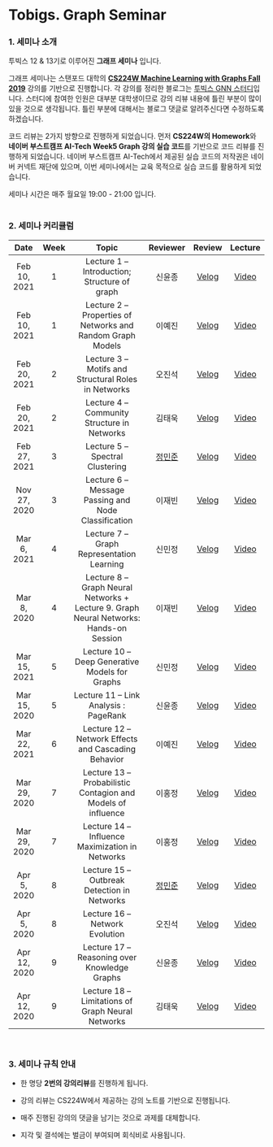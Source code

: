 # Tobigs. Graph Seminar

### 1. 세미나 소개

투빅스 12 & 13기로 이루어진 **그래프 세미나** 입니다.

그래프 세미나는 스탠포드 대학의 **[CS224W Machine Learning with Graphs Fall 2019](http://snap.stanford.edu/class/cs224w-2019/)** 강의를 기반으로 진행합니다.
각 강의를 정리한 블로그는 [투빅스 GNN 스터디](https://velog.io/@tobigs-gnn1213/series/Part1-CS224W)입니다. 스터디에 참여한 인원은 대부분 대학생이므로 강의 리뷰 내용에 틀린 부분이 많이 있을 것으로 생각됩니다. 틀린 부분에 대해서는 블로그 댓글로 알려주신다면 수정하도록 하겠습니다.

코드 리뷰는 2가지 방향으로 진행하게 되었습니다. 먼저 **CS224W의 Homework**와 **네이버 부스트캠프 AI-Tech Week5 Graph 강의 실습 코드**를 기반으로 코드 리뷰를 진행하게 되었습니다. 네이버 부스트캠프 AI-Tech에서 제공된 실습 코드의 저작권은 네이버 커넥트 재단에 있으며, 이번 세미나에서는 교육 목적으로 실습 코드를 활용하게 되었습니다.

세미나 시간은 매주 월요일 19:00 - 21:00 입니다.
<br/>
<br/>

### 2. 세미나 커리큘럼

|   Date  | Week | Topic | Reviewer |   Review   |  Lecture  |
|:-------:|:------:|:------------------------------------:|:----------:|:---------:|:--------:|
| Feb 10, 2021 | 1 | Lecture 1 – Introduction; Structure of graph | 신윤종 | [Velog](https://velog.io/@tobigs-gnn1213/1.-Introduction-Structure-of-graph) | [Video](https://www.youtube.com/watch?v=uEPPnR22fxg&list=PL-Y8zK4dwCrQyASidb2mjj_itW2-YYx6-&index=1)
| Feb 10, 2021 | 1 | Lecture 2 – Properties of Networks and Random Graph Models | 이예진 | [Velog](https://velog.io/@tobigs-gnn1213/CS224W-Lecture-2-Properties-of-Networks-and-Random-Graph-Models) | [Video](https://www.youtube.com/watch?v=erMiEFGRsIk&list=PL-Y8zK4dwCrQyASidb2mjj_itW2-YYx6-&index=2)
| Feb 20, 2021 | 2 | Lecture 3 – Motifs and Structural Roles in Networks | 오진석 | [Velog](https://velog.io/@tobigs-gnn1213/3.-Motifs-and-Structural-Roles-in-Networks) | [Video](https://www.youtube.com/watch?v=sdpqpj8g6YY&list=PL-Y8zK4dwCrQyASidb2mjj_itW2-YYx6-&index=3)
| Feb 20, 2021 | 2 | Lecture 4 – Community Structure in Networks | 김태욱 | [Velog](https://velog.io/@tobigs-gnn1213/4.-Community-Structure-in-Networks) | [Video](https://www.youtube.com/watch?v=Q7CHFo8UdPU&list=PL-Y8zK4dwCrQyASidb2mjj_itW2-YYx6-&index=4)
| Feb 27, 2021 | 3 | Lecture 5 – Spectral Clustering | [정민준](https://github.com/minjoong507) | [Velog](https://velog.io/@tobigs-gnn1213/5.-Spectral-Clustering) | [Video](https://www.youtube.com/watch?v=VIu-ORmRspA&list=PL-Y8zK4dwCrQyASidb2mjj_itW2-YYx6-&index=5)
| Nov 27, 2020 | 3 | Lecture 6 – Message Passing and Node Classification | 이재빈 |  [Velog](https://velog.io/@tobigs-gnn1213/6.-Message-Passing-and-Node-Classification) | [Video](https://www.youtube.com/watch?v=hTV44YH8Hd0&list=PL-Y8zK4dwCrQyASidb2mjj_itW2-YYx6-&index=6)
| Mar 6, 2021 | 4 | Lecture 7 – Graph Representation Learning | 신민정 | [Velog](https://velog.io/@tobigs-gnn1213/7.-Graph-Representation-Learning) | [Video](https://www.youtube.com/watch?v=4PTOhI8IWTo&list=PL-Y8zK4dwCrQyASidb2mjj_itW2-YYx6-&index=7)
| Mar 8, 2020 | 4 | Lecture 8 – Graph Neural Networks + Lecture 9. Graph Neural Networks: Hands-on Session | 이재빈 | [Velog](https://velog.io/@tobigs-gnn1213/8.-Graph-Neural-Networks) | [Video](https://www.youtube.com/watch?v=LdK9HzBAR8c&list=PL-Y8zK4dwCrQyASidb2mjj_itW2-YYx6-&index=8)
| Mar 15, 2021 | 5 | Lecture 10 – Deep Generative Models for Graphs | 신민정 | [Velog](https://velog.io/@tobigs-gnn1213/Deep-Generative-Model-for-Graphs) | [Video](https://www.youtube.com/watch?v=enyym0s94iY&list=PL-Y8zK4dwCrQyASidb2mjj_itW2-YYx6-&index=10)
| Mar 15, 2020 | 5 | Lecture 11 – Link Analysis : PageRank | 신윤종 | [Velog](https://velog.io/@tobigs-gnn1213/11.-Link-Analysis-PageRank) | [Video](https://www.youtube.com/watch?v=QD_NN6WUh9s&list=PL-Y8zK4dwCrQyASidb2mjj_itW2-YYx6-&index=11)
| Mar 22, 2021 | 6 | Lecture 12 – Network Effects and Cascading Behavior | 이예진 | [Velog](https://velog.io/@tobigs-gnn1213/12.Network-Effects-and-Cascading-Behavior) | [Video](https://www.youtube.com/watch?v=50D4kA0gOPw&list=PL-Y8zK4dwCrQyASidb2mjj_itW2-YYx6-&index=12)
| Mar 29, 2020 | 7 | Lecture 13 – Probabilistic Contagion and Models of influence | 이홍정 |[Velog](https://velog.io/@tobigs-gnn1213/13.-Probabilistic-Contagion-and-Models-of-Influence) |  [Video](https://www.youtube.com/watch?v=0VWQdbyFmtU&list=PL-Y8zK4dwCrQyASidb2mjj_itW2-YYx6-&index=13)
| Mar 29, 2020 | 7 | Lecture 14 – Influence Maximization in Networks | 이홍정 | [Velog](https://velog.io/@tobigs-gnn1213/Influence-Maximization-in-Networks-xoljzlmm) | [Video](https://www.youtube.com/watch?v=hstYPmdW8PU&list=PL-Y8zK4dwCrQyASidb2mjj_itW2-YYx6-&index=14)
| Apr 5, 2020 | 8 | Lecture 15 – Outbreak Detection in Networks | [정민준](https://github.com/minjoong507) | [Velog](https://velog.io/@tobigs-gnn1213/15.-Outbreak-Detection-in-Networks) | [Video](https://www.youtube.com/watch?v=fYOq5IX18JY&list=PL-Y8zK4dwCrQyASidb2mjj_itW2-YYx6-&index=15)
| Apr 5, 2020 | 8 | Lecture 16 – Network Evolution | 오진석 | [Velog](https://velog.io/@tobigs-gnn1213/16.-Network-Evolution) | [Video](https://www.youtube.com/watch?v=3pramEtovus&list=PL-Y8zK4dwCrQyASidb2mjj_itW2-YYx6-&index=16)
| Apr 12, 2020 | 9 | Lecture 17 – Reasoning over Knowledge Graphs | 신윤종 | [Velog](https://velog.io/@tobigs-gnn1213/17.-Reasoning-over-Knowledge-Graphs) | [Video](https://www.youtube.com/watch?v=izK_u0appck&list=PL-Y8zK4dwCrQyASidb2mjj_itW2-YYx6-&index=17)
| Apr 12, 2020 | 9 | Lecture 18 – Limitations of Graph Neural Networks | 김태욱 | [Velog](https://velog.io/@tobigs-gnn1213/Limitations-of-Graph-Neural-Networks) | [Video](https://www.youtube.com/watch?v=BqZWbRivm8g&list=PL-Y8zK4dwCrQyASidb2mjj_itW2-YYx6-&index=18)
<br/>

### 3. 세미나 규칙 안내

- 한 명당 **2번의 강의리뷰**를 진행하게 됩니다.

- 강의 리뷰는 CS224W에서 제공하는 강의 노트를 기반으로 진행됩니다.

- 매주 진행된 강의의 댓글을 남기는 것으로 과제를 대체합니다.

- 지각 및 결석에는 벌금이 부여되며 회식비로 사용됩니다.
